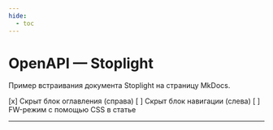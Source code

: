 ```yaml
---
hide:
  - toc
---
```


# OpenAPI — Stoplight

Пример встраивания документа Stoplight на страницу MkDocs.

[x] Скрыт блок оглавления (справа)
[ ] Скрыт блок навигации (слева)
[ ] FW-режим с помощью CSS в статье

---

<script src="https://unpkg.com/@stoplight/elements/web-components.min.js">
  </script>
<link rel="stylesheet" href="https://unpkg.com/@stoplight/elements/styles.min.css">
<elements-api
      apiDescriptionUrl="https://raw.githubusercontent.com/andwr/mkdocs-material-fork/main/docs/openapi/pay-api.yaml"
      router="hash"
    />
